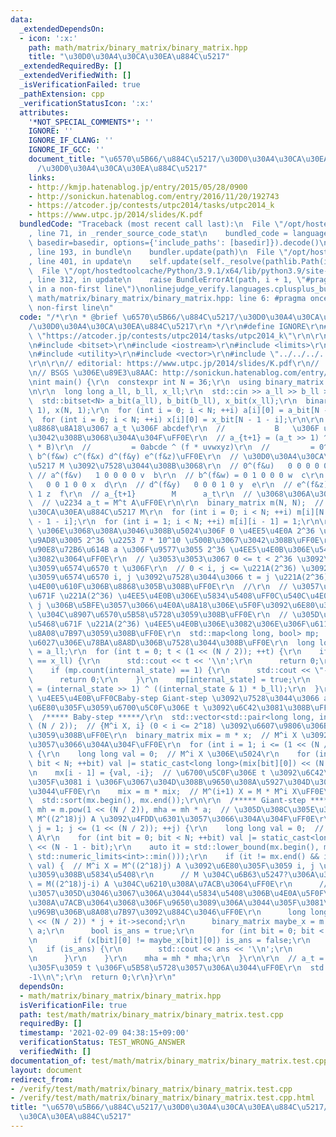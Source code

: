 ```yaml
---
data:
  _extendedDependsOn:
  - icon: ':x:'
    path: math/matrix/binary_matrix/binary_matrix.hpp
    title: "\u30D0\u30A4\u30CA\u30EA\u884C\u5217"
  _extendedRequiredBy: []
  _extendedVerifiedWith: []
  _isVerificationFailed: true
  _pathExtension: cpp
  _verificationStatusIcon: ':x:'
  attributes:
    '*NOT_SPECIAL_COMMENTS*': ''
    IGNORE: ''
    IGNORE_IF_CLANG: ''
    IGNORE_IF_GCC: ''
    document_title: "\u6570\u5B66/\u884C\u5217/\u30D0\u30A4\u30CA\u30EA\u884C\u5217\
      /\u30D0\u30A4\u30CA\u30EA\u884C\u5217"
    links:
    - http://kmjp.hatenablog.jp/entry/2015/05/28/0900
    - http://sonickun.hatenablog.com/entry/2016/11/20/192743
    - https://atcoder.jp/contests/utpc2014/tasks/utpc2014_k
    - https://www.utpc.jp/2014/slides/K.pdf
  bundledCode: "Traceback (most recent call last):\n  File \"/opt/hostedtoolcache/Python/3.9.1/x64/lib/python3.9/site-packages/onlinejudge_verify/documentation/build.py\"\
    , line 71, in _render_source_code_stat\n    bundled_code = language.bundle(stat.path,\
    \ basedir=basedir, options={'include_paths': [basedir]}).decode()\n  File \"/opt/hostedtoolcache/Python/3.9.1/x64/lib/python3.9/site-packages/onlinejudge_verify/languages/cplusplus.py\"\
    , line 193, in bundle\n    bundler.update(path)\n  File \"/opt/hostedtoolcache/Python/3.9.1/x64/lib/python3.9/site-packages/onlinejudge_verify/languages/cplusplus_bundle.py\"\
    , line 401, in update\n    self.update(self._resolve(pathlib.Path(included), included_from=path))\n\
    \  File \"/opt/hostedtoolcache/Python/3.9.1/x64/lib/python3.9/site-packages/onlinejudge_verify/languages/cplusplus_bundle.py\"\
    , line 312, in update\n    raise BundleErrorAt(path, i + 1, \"#pragma once found\
    \ in a non-first line\")\nonlinejudge_verify.languages.cplusplus_bundle.BundleErrorAt:\
    \ math/matrix/binary_matrix/binary_matrix.hpp: line 6: #pragma once found in a\
    \ non-first line\n"
  code: "/*\r\n * @brief \u6570\u5B66/\u884C\u5217/\u30D0\u30A4\u30CA\u30EA\u884C\u5217\
    /\u30D0\u30A4\u30CA\u30EA\u884C\u5217\r\n */\r\n#define IGNORE\r\n#define PROBLEM\
    \ \"https://atcoder.jp/contests/utpc2014/tasks/utpc2014_k\"\r\n\r\n#include <algorithm>\r\
    \n#include <bitset>\r\n#include <iostream>\r\n#include <limits>\r\n#include <map>\r\
    \n#include <utility>\r\n#include <vector>\r\n#include \"../../../../math/matrix/binary_matrix/binary_matrix.hpp\"\
    \r\n\r\n// editorial: https://www.utpc.jp/2014/slides/K.pdf\r\n//            http://kmjp.hatenablog.jp/entry/2015/05/28/0900\r\
    \n// BSGS \u306E\u89E3\u8AAC: http://sonickun.hatenablog.com/entry/2016/11/20/192743\r\
    \nint main() {\r\n  constexpr int N = 36;\r\n  using binary_matrix = BinaryMatrix<N>;\r\
    \n\r\n  long long a_ll, b_ll, x_ll;\r\n  std::cin >> a_ll >> b_ll >> x_ll;\r\n\
    \  std::bitset<N> a_bit(a_ll), b_bit(b_ll), x_bit(x_ll);\r\n  binary_matrix a(N,\
    \ 1), x(N, 1);\r\n  for (int i = 0; i < N; ++i) a[i][0] = a_bit[N - 1 - i];\r\n\
    \  for (int i = 0; i < N; ++i) x[i][0] = x_bit[N - 1 - i];\r\n\r\n  // 2\u9032\
    \u8868\u8A18\u3067 a_t \u306F abcdef\r\n  //           B   \u306F uvwxyz \u3067\
    \u3042\u308B\u3068\u304A\u304F\uFF0E\r\n  // a_{t+1} = (a_t >> 1) ^ ((a_t & 1)\
    \ * B)\r\n  //         = 0abcde ^ (f * uvwxyz)\r\n  //         = 0^(f&u) a^(f&v)\
    \ b^(f&w) c^(f&x) d^(f&y) e^(f&z)\uFF0E\r\n  // \u30D0\u30A4\u30CA\u30EA\u884C\
    \u5217 M \u3092\u7528\u3044\u308B\u3068\r\n  // 0^(f&u)   0 0 0 0 0 u  a\r\n \
    \ // a^(f&v)   1 0 0 0 0 v  b\r\n  // b^(f&w) = 0 1 0 0 0 w  c\r\n  // c^(f&x)\
    \   0 0 1 0 0 x  d\r\n  // d^(f&y)   0 0 0 1 0 y  e\r\n  // e^(f&z)   0 0 0 0\
    \ 1 z  f\r\n  // a_{t+1}        M      a_t\r\n  // \u3068\u306A\u308B\uFF0E\r\n\
    \  // \u2234 a_t = M^t A\uFF0E\r\n\r\n  binary_matrix m(N, N);  // \u30D0\u30A4\
    \u30CA\u30EA\u884C\u5217 M\r\n  for (int i = 0; i < N; ++i) m[i][N - 1] = b_bit[N\
    \ - 1 - i];\r\n  for (int i = 1; i < N; ++i) m[i][i - 1] = 1;\r\n\r\n  // a_t\
    \ \u306E\u3068\u308A\u3046\u308B\u5024\u306F 0 \u4EE5\u4E0A 2^36 \u672A\u6E80\u306E\
    \u9AD8\u3005 2^36 \u2253 7 * 10^10 \u500B\u3067\u3042\u308B\uFF0E\r\n  // \u5185\
    \u90E8\u72B6\u614B a \u306F\u9577\u3055 2^36 \u4EE5\u4E0B\u306E\u5468\u671F\u3092\
    \u3082\u3064\uFF0E\r\n  // \u3053\u3053\u3067 0 <= t < 2^36 \u3092\u6E80\u305F\
    \u3059\u6574\u6570 t \u306F\r\n  // 0 < i, j <= \u221A(2^36) \u3092\u6E80\u305F\
    \u3059\u6574\u6570 i, j \u3092\u7528\u3044\u3066 t = j \u221A(2^36) - i \u3068\
    \u4E00\u610F\u306B\u8868\u305B\u308B\uFF0E\r\n  //\r\n  // \u3057\u304B\u3057\u5468\
    \u671F \u221A(2^36) \u4EE5\u4E0B\u306E\u5834\u5408\uFF0C\u540C\u4E00\u306E t,\
    \ j \u306B\u5BFE\u3057\u3066\u4E0A\u8A18\u306E\u5F0F\u3092\u6E80\u305F\u3059 i\
    \ \u304C\u8907\u6570\u5B58\u5728\u3059\u308B\uFF0E\r\n  // \u305D\u306E\u305F\u3081\
    \u5468\u671F \u221A(2^36) \u4EE5\u4E0B\u306E\u3082\u306E\u306F\u611A\u76F4\u306B\
    \u8A08\u7B97\u3059\u308B\uFF0E\r\n  std::map<long long, bool> mp;  // \u5468\u671F\
    \u6027\u306E\u78BA\u8A8D\u306B\u7528\u3044\u308B\uFF0E\r\n  long long internal_state\
    \ = a_ll;\r\n  for (int t = 0; t < (1 << (N / 2)); ++t) {\r\n    if (internal_state\
    \ == x_ll) {\r\n      std::cout << t << '\\n';\r\n      return 0;\r\n    }\r\n\
    \    if (mp.count(internal_state) == 1) {\r\n      std::cout << \"-1\\n\";\r\n\
    \      return 0;\r\n    }\r\n    mp[internal_state] = true;\r\n    internal_state\
    \ = (internal_state >> 1) ^ ((internal_state & 1) * b_ll);\r\n  }\r\n\r\n  //\
    \ \u4EE5\u4E0B\uFF0CBaby-step Giant-step \u3092\u7528\u3044\u3066 a_t = X \u3092\
    \u6E80\u305F\u3059\u6700\u5C0F\u306E t \u3092\u6C42\u3081\u308B\uFF0E\r\n\r\n\
    \  /***** Baby-step *****/\r\n  std::vector<std::pair<long long, int>> mx(1 <<\
    \ (N / 2));  // {M^i X, i} (0 < i <= 2^18) \u3092\u6607\u9806\u306B\u683C\u7D0D\
    \u3059\u308B\uFF0E\r\n  binary_matrix mix = m * x;  // M^i X \u3092\u4FDD\u6301\
    \u3057\u3066\u304A\u304F\uFF0E\r\n  for (int i = 1; i <= (1 << (N / 2)); ++i)\
    \ {\r\n    long long val = 0;  // M^i X \u306E\u5024\r\n    for (int bit = 0;\
    \ bit < N; ++bit) val |= static_cast<long long>(mix[bit][0]) << (N - 1 - bit);\r\
    \n    mx[i - 1] = {val, -i};  // \u6700\u5C0F\u306E t \u3092\u6C42\u3081\u308B\
    \u305F\u3081 i \u306F\u3067\u304D\u308B\u9650\u308A\u5927\u304D\u304F\u3057\u305F\
    \u3044\uFF0E\r\n    mix = m * mix;  // M^(i+1) X = M * M^i X\uFF0E\r\n  }\r\n\
    \  std::sort(mx.begin(), mx.end());\r\n\r\n  /***** Giant-step *****/\r\n  binary_matrix\
    \ mh = m.pow(1 << (N / 2)), mha = mh * a;  // \u305D\u308C\u305E\u308C M^(2^18),\
    \ M^((2^18)j) A \u3092\u4FDD\u6301\u3057\u3066\u304A\u304F\uFF0E\r\n  for (int\
    \ j = 1; j <= (1 << (N / 2)); ++j) {\r\n    long long val = 0;  // M^((2^18)j)\
    \ A\r\n    for (int bit = 0; bit < N; ++bit) val |= static_cast<long long>(mha[bit][0])\
    \ << (N - 1 - bit);\r\n    auto it = std::lower_bound(mx.begin(), mx.end(), std::make_pair(val,\
    \ std::numeric_limits<int>::min()));\r\n    if (it != mx.end() && it->first ==\
    \ val) {  // M^i X = M^((2^18)j) A \u3092\u6E80\u305F\u3059 i, j \u304C\u5B58\u5728\
    \u3059\u308B\u5834\u5408\r\n      // M \u304C\u6B63\u5247?\u306A\u3089\u3070 X\
    \ = M((2^18)j-i) A \u304C\u6210\u308A\u7ACB\u3064\uFF0E\r\n      // \u3057\u304B\
    \u3057\u305D\u3046\u3067\u306A\u3044\u5834\u5408\u306B\u4E0A\u5F0F\u304C\u6210\
    \u308A\u7ACB\u3064\u3068\u306F\u9650\u3089\u306A\u3044\u305F\u3081\uFF0C\u5B9F\
    \u969B\u306B\u8A08\u7B97\u3092\u884C\u3046\uFF0E\r\n      long long ans = (1LL\
    \ << (N / 2)) * j + it->second;\r\n      binary_matrix maybe_x = m.pow(ans) *\
    \ a;\r\n      bool is_ans = true;\r\n      for (int bit = 0; bit < N; ++bit) {\r\
    \n        if (x[bit][0] != maybe_x[bit][0]) is_ans = false;\r\n      }\r\n   \
    \   if (is_ans) {\r\n        std::cout << ans << '\\n';\r\n        return 0;\r\
    \n      }\r\n    }\r\n    mha = mh * mha;\r\n  }\r\n\r\n  // a_t = x \u3092\u6E80\
    \u305F\u3059 t \u306F\u5B58\u5728\u3057\u306A\u3044\uFF0E\r\n  std::cout << \"\
    -1\\n\";\r\n  return 0;\r\n}\r\n"
  dependsOn:
  - math/matrix/binary_matrix/binary_matrix.hpp
  isVerificationFile: true
  path: test/math/matrix/binary_matrix/binary_matrix.test.cpp
  requiredBy: []
  timestamp: '2021-02-09 04:38:15+09:00'
  verificationStatus: TEST_WRONG_ANSWER
  verifiedWith: []
documentation_of: test/math/matrix/binary_matrix/binary_matrix.test.cpp
layout: document
redirect_from:
- /verify/test/math/matrix/binary_matrix/binary_matrix.test.cpp
- /verify/test/math/matrix/binary_matrix/binary_matrix.test.cpp.html
title: "\u6570\u5B66/\u884C\u5217/\u30D0\u30A4\u30CA\u30EA\u884C\u5217/\u30D0\u30A4\
  \u30CA\u30EA\u884C\u5217"
---
```

